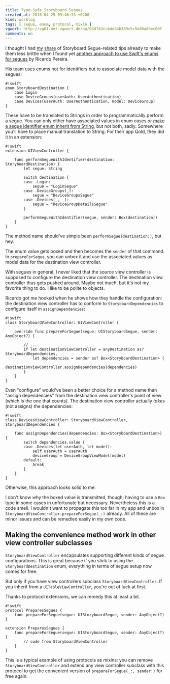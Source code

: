 ```yaml
---
title: Type-Safe Storyboard Segues
created_at: 2016-04-25 09:46:33 +0200
kind: worklog
tags: [ segue, enum, protocol, mixin ]
vgwort: http://vg01.met.vgwort.de/na/03d743ccb4e94b389c5c9a08a80ec00f
comments: on
---
```


I thought I had [my](/posts/2015/12/wwdc-unwind-segues/) [share](/posts/2015/01/segues-vs-tell-dont-ask/) of Storyboard Segue-related tips already to make them less brittle when I found yet [another approach to use Swift's enums for segues][post] by Ricardo Pereira.

His team uses enums not for identifiers but to associate model data with the segues:

    #!swift
	enum StoryboardDestination {  
	    case Login
	    case DeviceGroups(userAuth: UserAuthentication)
	    case Devices(userAuth: UserAuthentication, model: DeviceGroup)
	}

These have to be translated to Strings in order to programmatically perform a segue. You can only either have associated values in enum cases *or* [make a segue identifier enum inherit from String](/posts/2015/06/segue-enums/), but not both, sadly. Somewhere you'll have to place manual translation to String. For their app Qold, they did it in an extension:

    #!swift
    extension UIViewController {
    
        func performSegueWithIdentifier(destination: StoryboardDestination) {
            let segue: String
    
            switch destination {
            case .Login:
                segue = "LoginSegue"
            case .DeviceGroups(_):
                segue = "DeviceGroupsSegue"
            case .Devices(_, _):
                segue = "DeviceGroupDetailsSegue"
            }
    
            performSegueWithIdentifier(segue, sender: Box(destination))
        }
    }

The method name should've simple been `performSegue(destination:)`, but hey.

The enum value gets boxed and then becomes the `sender` of that command. In `prepareForSegue`, you can unbox it and use the associated values as model data for the destination view controller. 

With segues in general, I never liked that the source view controller is supposed to configure the destination view controller. The destination view controller thus gets pushed around. Maybe not much, but it's not my favorite thing to do. I like to be polite to objects.

Ricardo got me hooked when he shows how they handle the configuration: the destination view controller has to conform to `StoryboardDependencies` to configure itself in `assignDependencies`:

    #!swift
    class StoryboardViewController: UIViewController {
    
        override func prepareForSegue(segue: UIStoryboardSegue, sender: AnyObject?) {
    
            // ...
            if let destinationViewController = anyDestination as? StoryboardDependencies,
                let dependencies = sender as? Box<StoryboardDestination> {
                    destinationViewController.assignDependencies(dependencies)
            }
        }
    }

Even "configure" would've been a better choice for a method name than "assign dependencies" from the destination view controller's point of view (which is the one that counts). The destination view controller actually _takes_ (not assigns) the dependencies:

    #!swift
    class DevicesViewController: StoryboardViewController, StoryboardDependencies {
    
        func assignDependencies(dependencies: Box<StoryboardDestination>) {
            switch dependencies.value {
            case .Devices(let userAuth, let model):
                self.userAuth = userAuth
                deviceGroup = DeviceGroupViewModel(model)
            default:
                break
            }
        }
    }

Otherwise, this approach looks solid to me.

I don't know why the boxed value is transmitted, though; having to use a `Box` type in some cases in unfortunate but necessary. Nevertheless this is a code smell. I wouldn't want to propagate this too far in my app and unbox in `StoryboardViewController.prepareForSegue(_:)` already. All of these are minor issues and can be remedied easily in my own code.

## Making the convenience method work in other view controller subclasses

`StoryboardViewController` encapsulates supporting different kinds of segue configurations. This is great because if you stick to using the `StoryboardDestination` enum, everything in terms of segue setup now comes for free.

But only if you have view controllers subclass `StoryboardViewController`. If you inherit from a `UITableViewController`, you're out of luck at first.

Thanks to protocol extensions, we can remedy this at least a bit.

    #!swift
    protocol PreparesSegues {
        func prepareForSegue(segue: UIStoryboardSegue, sender: AnyObject?)
    }
    
    extension PreparesSegues {
        func prepareForSegue(segue: UIStoryboardSegue, sender: AnyObject?) {
            // code from StoryboardViewController
        }
    }

This is a typical example of using protocols as mixins: you can remove `StoryboardViewController` and extend any view controller subclass with this protocol to get the convenient version of `prepareForSegue(_:, sender:)` for free again.

[post]: https://www.whitesmith.co/blog/safe-segues-in-storyboards/
